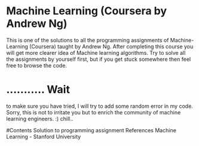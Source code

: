 # Machine Learning (Coursera by Andrew Ng)


This is one of the solutions to all the programming assignments of Machine-Learning (Coursera) taught by Andrew Ng. After completing this course you will get more clearer idea of Machine learning algorithms. Try to solve all the assignments by yourself first, but if you get stuck somewhere then feel free to browse the code.

# ........... Wait
to make sure you have tried, I will try to add some random error in my code. Sorry, this is not to irritate you but to enrich the community of machine learning engineers. :)
chill..

#Contents
Solution to programming assignment
References
Machine Learning - Stanford University
